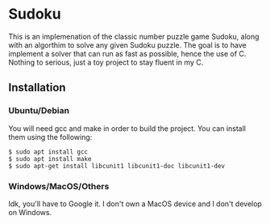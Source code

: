 # Sudoku
This is an implemenation of the classic number puzzle game Sudoku, along with an algorthim to solve any given Sudoku puzzle. The goal is to have implement a solver that can run as fast as possible, hence the use of C. Nothing to serious, just a toy project to stay fluent in my C.

## Installation 

### Ubuntu/Debian

You will need gcc and make in order to build the project. You can install them using the following:
```
$ sudo apt install gcc
$ sudo apt install make
$ sudo apt-get install libcunit1 libcunit1-doc libcunit1-dev
```

### Windows/MacOS/Others
Idk, you'll have to Google it. I don't own a MacOS device and I don't develop on Windows. 
